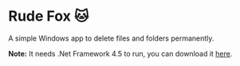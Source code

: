 # Rude Fox :cat:
A simple Windows app to delete files and folders permanently.

**Note:** It needs .Net Framework 4.5 to run, you can download it [here](https://www.google.com/url?sa=t&rct=j&q=&esrc=s&source=web&cd=1&cad=rja&uact=8&ved=0ahUKEwj6seaWla7QAhUC1RQKHchcDEgQFggbMAA&url=https%3A%2F%2Fwww.microsoft.com%2Fen-us%2Fdownload%2Fdetails.aspx%3Fid%3D30653&usg=AFQjCNElrU6FZ-gd4efcbz37qaJSjuhWzg&sig2=43mW_hpiP5O3gxSQ1Azcvg).
